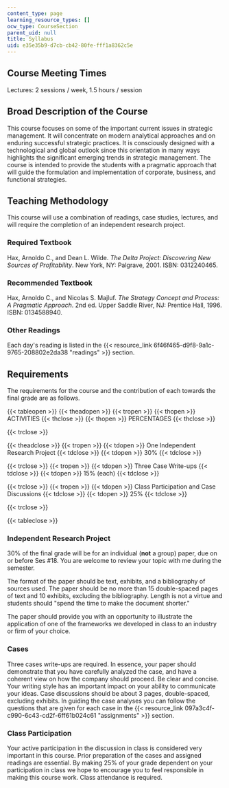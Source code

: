 ```yaml
---
content_type: page
learning_resource_types: []
ocw_type: CourseSection
parent_uid: null
title: Syllabus
uid: e35e35b9-d7cb-cb42-80fe-fff1a8362c5e
---
```


Course Meeting Times
--------------------

Lectures: 2 sessions / week, 1.5 hours / session

Broad Description of the Course
-------------------------------

This course focuses on some of the important current issues in strategic management. It will concentrate on modern analytical approaches and on enduring successful strategic practices. It is consciously designed with a technological and global outlook since this orientation in many ways highlights the significant emerging trends in strategic management. The course is intended to provide the students with a pragmatic approach that will guide the formulation and implementation of corporate, business, and functional strategies.

Teaching Methodology
--------------------

This course will use a combination of readings, case studies, lectures, and will require the completion of an independent research project.

### Required Textbook

Hax, Arnoldo C., and Dean L. Wilde. _The Delta Project: Discovering New Sources of Profitability_. New York, NY: Palgrave, 2001. ISBN: 0312240465.

### Recommended Textbook

Hax, Arnoldo C., and Nicolas S. Majluf. _The Strategy Concept and Process: A Pragmatic Approach_. 2nd ed. Upper Saddle River, NJ: Prentice Hall, 1996. ISBN: 0134588940.

### Other Readings

Each day's reading is listed in the {{< resource_link 6f46f465-d9f8-9a1c-9765-208802e2da38 "readings" >}} section.

Requirements
------------

The requirements for the course and the contribution of each towards the final grade are as follows.

{{< tableopen >}}
{{< theadopen >}}
{{< tropen >}}
{{< thopen >}}
ACTIVITIES
{{< thclose >}}
{{< thopen >}}
PERCENTAGES
{{< thclose >}}

{{< trclose >}}

{{< theadclose >}}
{{< tropen >}}
{{< tdopen >}}
One Independent Research Project
{{< tdclose >}}
{{< tdopen >}}
30%
{{< tdclose >}}

{{< trclose >}}
{{< tropen >}}
{{< tdopen >}}
Three Case Write-ups
{{< tdclose >}}
{{< tdopen >}}
15% (each)
{{< tdclose >}}

{{< trclose >}}
{{< tropen >}}
{{< tdopen >}}
Class Participation and Case Discussions
{{< tdclose >}}
{{< tdopen >}}
25%
{{< tdclose >}}

{{< trclose >}}

{{< tableclose >}}

  

### Independent Research Project

30% of the final grade will be for an individual (**not** a group) paper, due on or before Ses #18. You are welcome to review your topic with me during the semester.

The format of the paper should be text, exhibits, and a bibliography of sources used. The paper should be no more than 15 double-spaced pages of text and 10 exhibits, excluding the bibliography. Length is not a virtue and students should "spend the time to make the document shorter."

The paper should provide you with an opportunity to illustrate the application of one of the frameworks we developed in class to an industry or firm of your choice.

### Cases

Three cases write-ups are required. In essence, your paper should demonstrate that you have carefully analyzed the case, and have a coherent view on how the company should proceed. Be clear and concise. Your writing style has an important impact on your ability to communicate your ideas. Case discussions should be about 3 pages, double-spaced, excluding exhibits. In guiding the case analyses you can follow the questions that are given for each case in the {{< resource_link 097a3c4f-c990-6c43-cd2f-6ff61b024c61 "assignments" >}} section.

### Class Participation

Your active participation in the discussion in class is considered very important in this course. Prior preparation of the cases and assigned readings are essential. By making 25% of your grade dependent on your participation in class we hope to encourage you to feel responsible in making this course work. Class attendance is required.